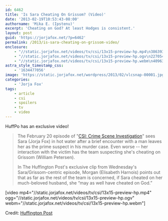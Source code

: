 ```yaml
---
id: 6462
title: 'Is Sara Cheating On Grissom? (Video)'
date: '2013-02-19T10:53:43-08:00'
authorname: 'Mika E. (Ipstenu)'
excerpt: 'Cheating on God? At least Hodges is consistent.'
layout: post
guid: 'https://jorjafox.net/?p=6462'
permalink: /2013/is-sara-cheating-on-grissom-video/
enclosure:
    - "//static.jorjafox.net/videos/tv/csi/13x15-preview-hp.mp4\n3863933\nvideo/mp4\n"
    - "//static.jorjafox.net/videos/tv/csi/13x15-preview-hp.ogv\n2270547\nvideo/ogg\n"
    - "//static.jorjafox.net/videos/tv/csi/13x15-preview-hp.webm\n4096387\nvideo/webm\n"
astra_style_timestamp_css:
    - '1634477056'
image: 'https://static.jorjafox.net/wordpress/2013/02/vlcsnap-00001.jpg'
categories:
    - 'Jorja Fox'
tags:
    - article
    - csi
    - spoilers
    - tv
    - video
---
```


HuffPo has an exclusive video!
<blockquote>The February 20 episode of "<a href="http://www.aoltv.com/show/csi-crime-scene-investigation/184657" target="_hplink">CSI: Crime Scene Investigation</a>" sees Sara (Jorja Fox) in hot water after a brief encounter with a man leaves her as the prime suspect in his murder case. Even worse -- her interaction with the victim has the team suspecting she's cheating on Grissom (William Petersen).

In The Huffington Post's exclusive clip from Wednesday's Sara/Grissom-centric episode, Morgan (Elisabeth Harnois) points out that as far as the rest of the team is concerned, if Sara cheated on her much-beloved husband, she “may as well have cheated on God.”</blockquote>
[video mp4="//static.jorjafox.net/videos/tv/csi/13x15-preview-hp.mp4" ogg="//static.jorjafox.net/videos/tv/csi/13x15-preview-hp.ogv" webm="//static.jorjafox.net/videos/tv/csi/13x15-preview-hp.webm"]

Credit: <a href="http://www.huffingtonpost.com/2013/02/19/csi-sara-grissom_n_2715275.html">Huffington Post</a>
